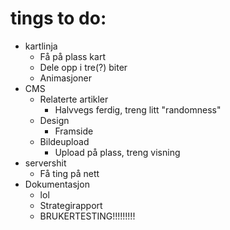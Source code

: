 # tings to do:
  * kartlinja
    * Få på plass kart
    * Dele opp i tre(?) biter
    * Animasjoner
  * CMS
    * Relaterte artikler
      * Halvvegs ferdig, treng litt "randomness"
    * Design
      * Framside
    * Bildeupload
      * Upload på plass, treng visning
  * servershit
    * Få ting på nett
  * Dokumentasjon
    * lol
	* Strategirapport
	* BRUKERTESTING!!!!!!!!!
